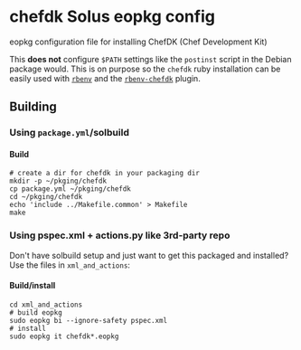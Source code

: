 # chefdk Solus eopkg config

eopkg configuration file for installing ChefDK (Chef Development Kit)

This __does not__ configure `$PATH` settings like the `postinst` script
in the Debian package would. This is on purpose so the `chefdk` ruby
installation can be easily used with [`rbenv`](https://github.com/rbenv/rbenv)
and the [`rbenv-chefdk`](https://github.com/docwhat/rbenv-chefdk) plugin.

## Building

### Using `package.yml`/solbuild

#### Build

```
# create a dir for chefdk in your packaging dir
mkdir -p ~/pkging/chefdk
cp package.yml ~/pkging/chefdk
cd ~/pkging/chefdk
echo 'include ../Makefile.common' > Makefile
make
```

### Using pspec.xml + actions.py like 3rd-party repo

Don't have solbuild setup and just want to get this packaged and installed? Use
the files in `xml_and_actions`:

#### Build/install

```
cd xml_and_actions
# build eopkg
sudo eopkg bi --ignore-safety pspec.xml
# install
sudo eopkg it chefdk*.eopkg
```
